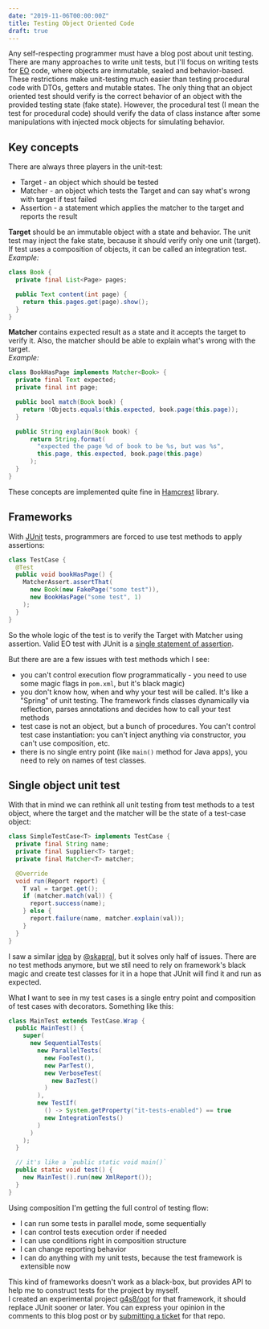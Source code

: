 ```yaml
---
date: "2019-11-06T00:00:00Z"
title: Testing Object Oriented Code
draft: true
---
```


Any self-respecting programmer must have a blog post about unit testing.
There are many approaches to write unit tests, but I'll focus on
writing tests for [EO](https://www.elegantobjects.org/) code, where
objects are immutable, sealed and behavior-based. These restrictions
make unit-testing much easier than testing procedural code with DTOs,
getters and mutable states. The only thing that an object oriented test
should verify is the correct behavior of an object with the provided
testing state  (fake state).
However, the procedural test (I mean the test for procedural code)
should verify the data of class instance after some manipulations
with injected mock objects for simulating behavior.

## Key concepts

There are always three players in the unit-test:
 - Target - an object which should be tested
 - Matcher - an object which tests the Target
 and can say what's wrong with target if test failed
 - Assertion - a statement which applies the matcher to the target
 and reports the result

**Target** should be an immutable object with a state and behavior.
The unit test may inject the fake state, because it should
verify only one unit (target). If test uses a composition of
objects, it can be called an integration test.<br/>
*Example:*
```java
class Book {
  private final List<Page> pages;

  public Text content(int page) {
    return this.pages.get(page).show();
  }
}
```

**Matcher** contains expected result as a state
and it accepts the target to verify it. Also, the matcher
should be able to explain what's wrong with the target.</br>
*Example:*
```java
class BookHasPage implements Matcher<Book> {
  private final Text expected;
  private final int page;

  public bool match(Book book) {
    return !Objects.equals(this.expected, book.page(this.page));
  }

  public String explain(Book book) {
      return String.format(
        "expected the page %d of book to be %s, but was %s",
        this.page, this.expected, book.page(this.page)
      );
  }
}
```

These concepts are implemented quite fine in
[Hamcrest](http://hamcrest.org/JavaHamcrest/) library.

## Frameworks

With [JUnit](https://junit.org/) tests, programmers are forced to use test methods to
apply assertions:
```java
class TestCase {
  @Test
  public void bookHasPage() {
    MatcherAssert.assertThat(
      new Book(new FakePage("some test")),
      new BookHasPage("some test", 1)
    );
  }
}
```

So the whole logic of the test is to verify the Target with Matcher
using assertion.
Valid EO test with JUnit is a 
[single statement of assertion](https://www.yegor256.com/2017/05/17/single-statement-unit-tests.html).

But there are are a few issues with test methods which I see:
 - you can't control execution flow programmatically - you need to use some
 magic flags in `pom.xml`, but it's black magic)
 - you don't know how, when and why your test will be called.
 It's like a "Spring" of unit testing.
 The framework finds classes dynamically via reflection, parses annotations and decides how
 to call your test methods
 - test case is not an object, but a bunch of procedures. You can't control
 test case instantiation:
 you can't inject anything via constructor, you can't use composition, etc.
 - there is no single entry point (like `main()` method for Java apps),
 you need to rely on names of test classes.

## Single object unit test

With that in mind we can rethink all unit testing from test methods to
a test object, where the target and the matcher will be the state of a test-case object:

```java
class SimpleTestCase<T> implements TestCase {
  private final String name;
  private final Supplier<T> target;
  private final Matcher<T> matcher;

  @Override
  void run(Report report) {
    T val = target.get();
    if (matcher.match(val)) {
      report.success(name);
    } else {
      report.failure(name, matcher.explain(val));
    }
  }
}
```

I saw a similar [idea](https://www.pragmaticobjects.com/chapters/003_reusable_assertions.html)
by [@skapral](https://github.com/skapral), but it solves only half of issues.
There are no test methods anymore, but we stil need to rely on framework's black magic
and create test classes for it in a hope that JUnit will find it and run as expected.

What I want to see in my test cases is a single entry point and
composition of test cases with decorators. Something like this:
```java
class MainTest extends TestCase.Wrap {
  public MainTest() {
    super(
      new SequentialTests(
        new ParallelTests(
          new FooTest(),
          new ParTest(),
          new VerboseTest(
            new BazTest()
          )
        ),
        new TestIf(
          () -> System.getProperty("it-tests-enabled") == true
          new IntegrationTests()
        )
      )
    );
  }

  // it's like a `public static void main()`
  public static void test() {
    new MainTest().run(new XmlReport());
  }
}
```

Using composition I'm getting the full control of testing flow:
 - I can run some tests in parallel mode, some sequentially
 - I can control tests execution order if needed
 - I can use conditions right in composition structure
 - I can change reporting behavior
 - I can do anything with my unit tests, because the test framework is
 extensible now

This kind of frameworks doesn't work as a black-box, but provides API
to help me to construct tests for the project by myself.<br/>
I created an experimental project [g4s8/oot](https://github.com/g4s8/oot)
for that framework, it should replace JUnit sooner or later. You can
express your opinion in the comments to this blog post or by
[submitting a ticket](https://github.com/g4s8/oot/issues/new) for that repo.
